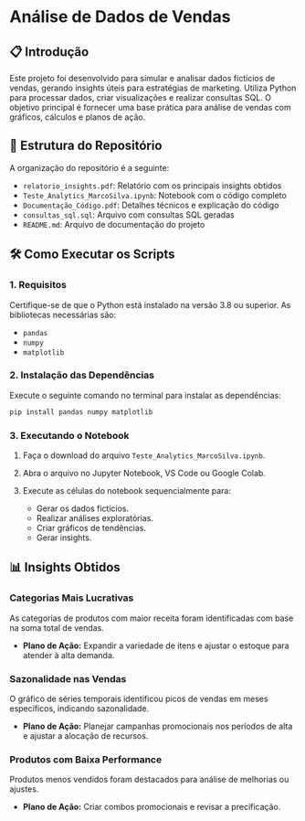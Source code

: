 # Análise de Dados de Vendas

## 📋 Introdução
Este projeto foi desenvolvido para simular e analisar dados fictícios de vendas, gerando insights úteis para estratégias de marketing. Utiliza Python para processar dados, criar visualizações e realizar consultas SQL. O objetivo principal é fornecer uma base prática para análise de vendas com gráficos, cálculos e planos de ação.

## 📂 Estrutura do Repositório

A organização do repositório é a seguinte:
- `relatorio_insights.pdf`: Relatório com os principais insights obtidos
- `Teste_Analytics_MarcoSilva.ipynb`: Notebook com o código completo
- `Documentação_Código.pdf`: Detalhes técnicos e explicação do código
- `consultas_sql.sql`: Arquivo com consultas SQL geradas
- `README.md`: Arquivo de documentação do projeto

## 🛠 Como Executar os Scripts

### 1. Requisitos
Certifique-se de que o Python está instalado na versão 3.8 ou superior. As bibliotecas necessárias são:
- `pandas`
- `numpy`
- `matplotlib`

### 2. Instalação das Dependências
Execute o seguinte comando no terminal para instalar as dependências:

```bash
pip install pandas numpy matplotlib
```

### 3. Executando o Notebook

1. Faça o download do arquivo `Teste_Analytics_MarcoSilva.ipynb`.
   
3. Abra o arquivo no Jupyter Notebook, VS Code ou Google Colab.
   
5. Execute as células do notebook sequencialmente para:
   - Gerar os dados fictícios.
   - Realizar análises exploratórias.
   - Criar gráficos de tendências.
   - Gerar insights.

## 📊 Insights Obtidos

### Categorias Mais Lucrativas
As categorias de produtos com maior receita foram identificadas com base na soma total de vendas.
- **Plano de Ação:** Expandir a variedade de itens e ajustar o estoque para atender à alta demanda.

### Sazonalidade nas Vendas
O gráfico de séries temporais identificou picos de vendas em meses específicos, indicando sazonalidade.
- **Plano de Ação:** Planejar campanhas promocionais nos períodos de alta e ajustar a alocação de recursos.

### Produtos com Baixa Performance
Produtos menos vendidos foram destacados para análise de melhorias ou ajustes.
- **Plano de Ação:** Criar combos promocionais e revisar a precificação.

